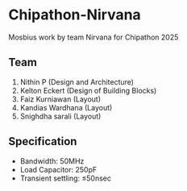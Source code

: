 # Chipathon-Nirvana
Mosbius work by team Nirvana for Chipathon 2025

## Team
1. Nithin P (Design and Architecture)
2. Kelton Eckert (Design of Building Blocks)
3. Faiz Kurniawan (Layout)
4. Kandias Wardhana (Layout)
5. Snighdha sarali (Layout)

## Specification
- Bandwidth: 50MHz
- Load Capacitor: 250pF
- Transient settling: ≤50nsec
